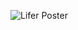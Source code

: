 ![Lifer Poster](https://user-images.githubusercontent.com/38049229/119236187-acc1e500-bb53-11eb-8ba4-5838bd955189.jpg)

